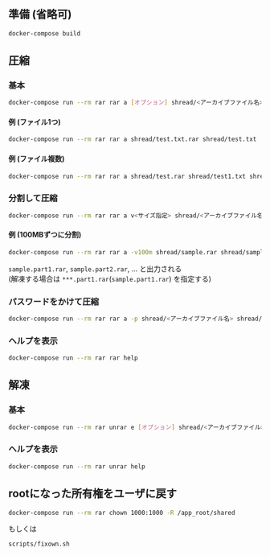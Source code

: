 ## 準備 (省略可)
```sh
docker-compose build
```

## 圧縮
### 基本
```sh
docker-compose run --rm rar rar a [オプション] shread/<アーカイブファイル名> shread/<圧縮させるファイル名>
```
#### 例 (ファイル1つ)
```sh
docker-compose run --rm rar rar a shread/test.txt.rar shread/test.txt
```
#### 例 (ファイル複数)
```sh
docker-compose run --rm rar rar a shread/test.rar shread/test1.txt shread/test2.txt
```

### 分割して圧縮
```sh
docker-compose run --rm rar rar a v<サイズ指定> shread/<アーカイブファイル名> shread/<圧縮させるファイル名>
```
#### 例 (100MBずつに分割)
```sh
docker-compose run --rm rar rar a -v100m shread/sample.rar shread/sample.mp4
```
`sample.part1.rar`, `sample.part2.rar`, ... と出力される  
(解凍する場合は `***.part1.rar`(`sample.part1.rar`) を指定する)

### パスワードをかけて圧縮
```sh
docker-compose run --rm rar rar a -p shread/<アーカイブファイル名> shread/<圧縮させるファイル名>
```

### ヘルプを表示
```sh
docker-compose run --rm rar rar help
```

## 解凍
### 基本
```sh
docker-compose run --rm rar unrar e [オプション] shread/<アーカイブファイル名>
```

### ヘルプを表示
```sh
docker-compose run --rm rar unrar help
```

## rootになった所有権をユーザに戻す
```sh
docker-compose run --rm rar chown 1000:1000 -R /app_root/shared
```
もしくは
```sh
scripts/fixown.sh
```
